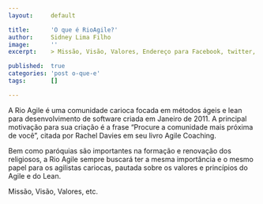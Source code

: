 ```yaml
---
layout:     default

title:      'O que é RioAgile?'
author:     Sidney Lima Filho
image:      ''
excerpt:    > Missão, Visão, Valores, Endereço para Facebook, twitter, grupo no google, etc.

published:  true
categories: 'post o-que-e'
tags:       []

---
```


A Rio Agile é uma comunidade carioca focada em métodos ágeis e lean para desenvolvimento de software criada em Janeiro de 2011. A principal motivação para sua criação é a frase “Procure a comunidade mais próxima de você”, citada por Rachel Davies em seu livro Agile Coaching.

Bem como paróquias são importantes na formação e renovação dos religiosos, a Rio Agile sempre buscará ter a mesma importância e o mesmo papel para os agilistas cariocas, pautada sobre os valores e princípios do Agile e do Lean.

Missão, Visão, Valores, etc.